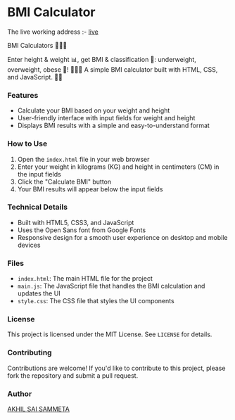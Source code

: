 **BMI Calculator**
================

The live working address :- [live](https://akhilsaisammeta.github.io/BMI/)

BMI Calculators 🏋️‍♀️🤯

Enter height & weight 📊, get BMI & classification 📝: underweight, overweight, obese 🤕! 🏃‍♀️💪
A simple BMI calculator built with HTML, CSS, and JavaScript. 🏋️‍♀️

### Features

* Calculate your BMI based on your weight and height
* User-friendly interface with input fields for weight and height
* Displays BMI results with a simple and easy-to-understand format

### How to Use

1. Open the `index.html` file in your web browser
2. Enter your weight in kilograms (KG) and height in centimeters (CM) in the input fields
3. Click the "Calculate BMI" button
4. Your BMI results will appear below the input fields

### Technical Details

* Built with HTML5, CSS3, and JavaScript
* Uses the Open Sans font from Google Fonts
* Responsive design for a smooth user experience on desktop and mobile devices

### Files

* `index.html`: The main HTML file for the project
* `main.js`: The JavaScript file that handles the BMI calculation and updates the UI
* `style.css`: The CSS file that styles the UI components

### License

This project is licensed under the MIT License. See `LICENSE` for details.

### Contributing

Contributions are welcome! If you'd like to contribute to this project, please fork the repository and submit a pull request.

### Author

[AKHIL SAI SAMMETA](https://github.com/AkhilsaiSammeta)
